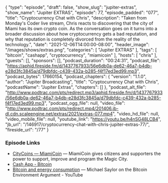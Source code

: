 {
  "type": "episode",
  "draft": false,
  "show_slug": "jupiter-extras",
  "show_name": "Jupiter EXTRAS",
  "episode": 77,
  "episode_padded": "077",
  "title": "Cryptocurrency Chat with Chris",
  "description": "Taken from Monday's Coder live stream, Chris reacts to discovering that the city of Miami has its own crypto coin. As the conversation goes on it turns into a broader discussion about how cryptocurrency gets a bad reputation, and why that reputation is completely divorced from the reality of the technology.",
  "date": "2021-12-06T14:00:00-08:00",
  "header_image": "/images/shows/extras.png",
  "categories": [
    "Jupiter EXTRAS"
  ],
  "tags": [
    "bitcoin",
    "cashapp",
    "cryptocurrency",
    "miamicoin"
  ],
  "hosts": [
    "chris"
  ],
  "guests": [],
  "sponsors": [],
  "podcast_duration": "00:24:31",
  "podcast_file": "https://aphid.fireside.fm/d/1437767933/56e6db0a-de62-46a7-b4db-e28d3fc3845a/d79dbfdc-c439-432a-b285-f4f17ed3ed99.mp3",
  "podcast_bytes": 17660154,
  "podcast_chapters": {
    "version": "1.1.0",
    "author": "Jupiter Broadcasting",
    "title": "Cryptocurrency Chat with Chris",
    "podcastName": "Jupiter Extras",
    "chapters": []
  },
  "podcast_alt_file": "http://www.podtrac.com/pts/redirect.mp3/aphid.fireside.fm/d/1437767933/56e6db0a-de62-46a7-b4db-e28d3fc3845a/d79dbfdc-c439-432a-b285-f4f17ed3ed99.mp3",
  "podcast_ogg_file": null,
  "video_file": "http://www.podtrac.com/pts/redirect.mp4/201406.jb-dl.cdn.scaleengine.net/extras/2021/extras-077.mp4",
  "video_hd_file": null,
  "video_mobile_file": null,
  "youtube_link": "https://youtu.be/h4nSG48LCB4",
  "jb_url": "/146917/cryptocurrency-chat-with-chris-jupiter-extras-77/",
  "fireside_url": "/77"
}


### Episode Links

  * [CityCoins — MiamiCoin](https://www.citycoins.co/miamicoin "CityCoins — MiamiCoin") — MiamiCoin gives citizens and supporters the power to support, improve and program the Magic City.
  * [Cash App - Bitcoin](https://cash.app/bitcoin "Cash App - Bitcoin")
  * [Bitcoin and energy consumption](https://www.youtube.com/watch?v=TeVvtSCfcQ4 "Bitcoin and energy consumption") — Michael Saylor on the Bitcoin Environment Argument - YouTube


